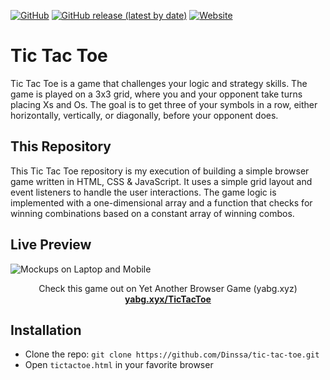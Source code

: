 [![GitHub](https://img.shields.io/github/license/dinssa/tic-tac-toe?logo=Unlicense)](#)
[![GitHub release (latest by date)](https://img.shields.io/github/v/release/dinssa/tic-tac-toe?display_name=tag)](#)
[![Website](https://img.shields.io/website?up_message=yabg.xyz&url=https%3A%2F%2Fyabg.xyz%2Ftictactoe.html)](#)
# Tic Tac Toe
Tic Tac Toe is a game that challenges your logic and strategy skills. The game is played on a 3x3 grid, where you and your opponent take turns placing Xs and Os. The goal is to get three of your symbols in a row, either horizontally, vertically, or diagonally, before your opponent does. 

## This Repository
This Tic Tac Toe repository is my execution of building a simple browser game written in HTML, CSS & JavaScript. It uses a simple grid layout and event listeners to handle the user interactions. The game logic is implemented with a one-dimensional array and a function that checks for winning combinations based on a constant array of winning combos.

## Live Preview
![Mockups on Laptop and Mobile](https://i.imgur.com/m2eQBSu.png "Preview")
<p align="center">
Check this game out on Yet Another Browser Game (yabg.xyz)
<br>
  <a href="https://yabg.xyz/tictactoe.html"><strong>yabg.xyx/TicTacToe</strong></a>
</p>

## Installation
- Clone the repo: `git clone https://github.com/Dinssa/tic-tac-toe.git`
- Open `tictactoe.html` in your favorite browser
